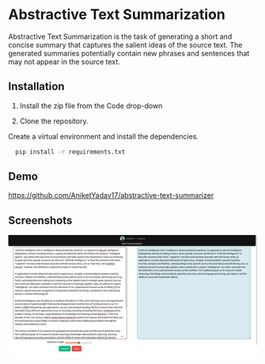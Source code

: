 
# Abstractive Text Summarization

Abstractive Text Summarization is the task of generating a short and concise summary that captures the salient ideas of the source text. The generated summaries potentially contain new phrases and sentences that may not appear in the source text.

## Installation

1. Install the zip file from the Code drop-down

2. Clone the repository.

Create a virtual environment and install the dependencies.

```bash
  pip install -r requirements.txt
```
    
## Demo

https://github.com/AniketYadav17/abstractive-text-summarizer


## Screenshots

![App Screenshot](static/images/SS1.png?raw=true)

